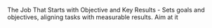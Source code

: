 The Job That Starts with Objective and Key Results - Sets goals and objectives, aligning tasks with measurable results. Aim at it
